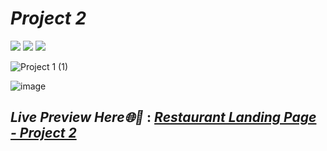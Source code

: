 # _Project 2_
<img src="https://img.shields.io/badge/Project%202-Restaurant%20Landing%20Page-brightgreen">&nbsp;<img src="https://img.shields.io/badge/Used-HTML5-orange">&nbsp;<img src="https://img.shields.io/badge/Used-CSS3-blue">

![Project 1 (1)](https://user-images.githubusercontent.com/91872149/189880360-4aba2334-4f4b-4af7-835b-8c545a05b096.gif)

![image](https://user-images.githubusercontent.com/91872149/181812400-a042a96e-27d8-451a-8c6b-23a933aaed23.png)

## _Live Preview Here🌐🚀_ : _[Restaurant Landing Page - Project 2](https://live-class-assignment-02.netlify.app/)_

